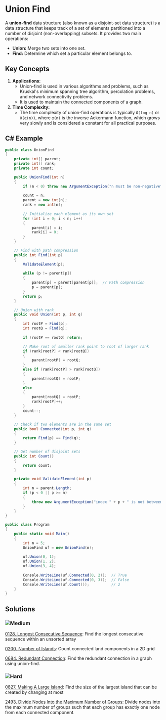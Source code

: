 # Union Find

A **union-find** data structure (also known as a disjoint-set data structure) is a data structure that keeps track of a set of elements partitioned into a number of disjoint (non-overlapping) subsets. It provides two main operations:
- **Union:** Merge two sets into one set.
- **Find:** Determine which set a particular element belongs to.

## Key Concepts

1. **Applications:**
    - Union-find is used in various algorithms and problems, such as Kruskal's minimum spanning tree algorithm, percolation problems, and network connectivity problems.
    - It is used to maintain the connected components of a graph.
2. **Time Complexity:**
    - The time complexity of union-find operations is typically `O(log n)` or `O(α(n))`, where `α(n)` is the inverse Ackermann function, which grows very slowly and is considered a constant for all practical purposes.
    

## C# Example
```csharp
public class UnionFind
{
    private int[] parent;
    private int[] rank;
    private int count;

    public UnionFind(int n)
    {
        if (n < 0) throw new ArgumentException("n must be non-negative");
        
        count = n;
        parent = new int[n];
        rank = new int[n];
        
        // Initialize each element as its own set
        for (int i = 0; i < n; i++)
        {
            parent[i] = i;
            rank[i] = 0;
        }
    }

    // Find with path compression
    public int Find(int p)
    {
        ValidateElement(p);
        
        while (p != parent[p])
        {
            parent[p] = parent[parent[p]];  // Path compression
            p = parent[p];
        }
        return p;
    }

    // Union with rank
    public void Union(int p, int q)
    {
        int rootP = Find(p);
        int rootQ = Find(q);
        
        if (rootP == rootQ) return;

        // Make root of smaller rank point to root of larger rank
        if (rank[rootP] < rank[rootQ])
        {
            parent[rootP] = rootQ;
        }
        else if (rank[rootP] > rank[rootQ])
        {
            parent[rootQ] = rootP;
        }
        else
        {
            parent[rootQ] = rootP;
            rank[rootP]++;
        }
        count--;
    }

    // Check if two elements are in the same set
    public bool Connected(int p, int q)
    {
        return Find(p) == Find(q);
    }

    // Get number of disjoint sets
    public int Count()
    {
        return count;
    }

    private void ValidateElement(int p)
    {
        int n = parent.Length;
        if (p < 0 || p >= n)
        {
            throw new ArgumentException("index " + p + " is not between 0 and " + (n-1));
        }
    }
}

public class Program
{
    public static void Main()
    {
        int n = 5;
        UnionFind uf = new UnionFind(n);
        
        uf.Union(0, 1);
        uf.Union(1, 2);
        uf.Union(3, 4);
        
        Console.WriteLine(uf.Connected(0, 2));  // True
        Console.WriteLine(uf.Connected(0, 3));  // False
        Console.WriteLine(uf.Count());          // 2
    }
}
```


## Solutions

### ![Medium](https://img.shields.io/badge/Medium-fac31d)

[0128. Longest Consecutive Sequence](/Data%20Structures%2FUnion%20Find%2F0128.%20Longest%20Consecutive%20Sequence): Find the longest consecutive sequence within an unsorted array

[0200. Number of Islands](/Data%20Structures%2FUnion%20Find%2F0200.%20Number%20of%20Islands): Count connected land components in a 2D grid

[0684. Redundant Connection](/Data%20Structures%2FUnion%20Find%2F0684.%20Redundant%20Connection): Find the redundant connection in a graph using union-find.

### ![Hard](https://img.shields.io/badge/Hard-f8615c)

[0827. Making A Large Island](/Data%20Structures%2FUnion%20Find%2F0827.%20Making%20A%20Large%20Island): Find the size of the largest island that can be created by changing at most

[2493. Divide Nodes Into the Maximum Number of Groups](/Data%20Structures%2FUnion%20Find%2F2493.%20Divide%20Nodes%20Into%20the%20Maximum%20Number%20of%20Groups): Divide nodes into the maximum number of groups such that each group has exactly one node from each connected component.
